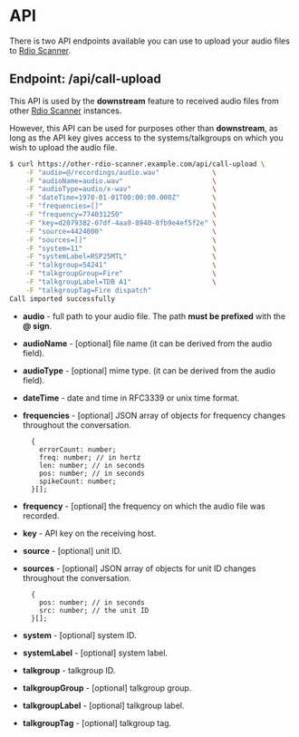 # API

There is two API endpoints available you can use to upload your audio files to [Rdio Scanner](https://github.com/chuot/rdio-scanner).

## Endpoint: /api/call-upload

This API is used by the **downstream** feature to received audio files from other [Rdio Scanner](https://github.com/chuot/rdio-scanner) instances.

However, this API can be used for purposes other than **downstream**, as long as the API key gives access to the systems/talkgroups on which you wish to upload the audio file.

```bash
$ curl https://other-rdio-scanner.example.com/api/call-upload \
    -F "audio=@/recordings/audio.wav"             \
    -F "audioName=audio.wav"                      \
    -F "audioType=audio/x-wav"                    \
    -F "dateTime=1970-01-01T00:00:00.000Z"        \
    -F "frequencies=[]"                           \
    -F "frequency=774031250"                      \
    -F "key=d2079382-07df-4aa9-8940-8fb9e4ef5f2e" \
    -F "source=4424000"                           \
    -F "sources=[]"                               \
    -F "system=11"                                \
    -F "systemLabel=RSP25MTL"                     \
    -F "talkgroup=54241"                          \
    -F "talkgroupGroup=Fire"                      \
    -F "talkgroupLabel=TDB A1"                    \
    -F "talkgroupTag=Fire dispatch"
Call imported successfully
```

- **audio** - full path to your audio file. The path **must be prefixed** with the **@ sign**.
- **audioName** - [optional] file name (it can be derived from the audio field).
- **audioType** - [optional] mime type. (it can be derived from the audio field).
- **dateTime** - date and time in RFC3339 or unix time format.
- **frequencies** - [optional] JSON array of objects for frequency changes throughout the conversation.

        {
          errorCount: number;
          freq: number; // in hertz
          len: number; // in seconds
          pos: number; // in seconds
          spikeCount: number;
        }[];

- **frequency** - [optional] the frequency on which the audio file was recorded.
- **key** - API key on the receiving host.
- **source** - [optional] unit ID.
- **sources** - [optional] JSON array of objects for unit ID changes throughout the conversation.

        {
          pos: number; // in seconds
          src: number; // the unit ID
        }[];

- **system** - [optional] system ID.
- **systemLabel** - [optional] system label.
- **talkgroup** - talkgroup ID.
- **talkgroupGroup** - [optional] talkgroup group.
- **talkgroupLabel** - [optional] talkgroup label.
- **talkgroupTag** - [optional] talkgroup tag.
